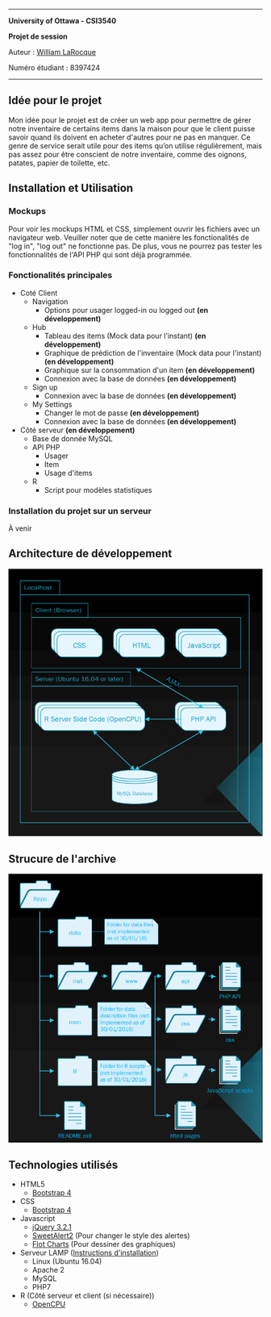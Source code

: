 *********************************************
**University of Ottawa - CSI3540**

**Projet de session**

Auteur : [William LaRocque](https://github.com/wlarok24)

Numéro étudiant : 8397424
*********************************************
## Idée pour le projet
Mon idée pour le projet est de créer un web app pour permettre de gérer notre inventaire de certains items dans la maison pour que le client puisse savoir quand ils doivent en acheter d'autres pour ne pas en manquer. Ce genre de service serait utile pour des items qu’on utilise régulièrement, mais pas assez pour être conscient de notre inventaire, comme des oignons, patates, papier de toilette, etc.

## Installation et Utilisation
### Mockups
Pour voir les mockups HTML et CSS, simplement ouvrir les fichiers avec un navigateur web.
Veuiller noter que de cette manière les fonctionalités de "log in", "log out" ne fonctionne pas.
De plus, vous ne pourrez pas tester les fonctionnalités de l'API PHP qui sont déjà programmée.

### Fonctionalités principales
* Coté Client
  * Navigation
    * Options pour usager logged-in ou logged out **(en développement)**
  * Hub
    * Tableau des items (Mock data pour l'instant) **(en développement)**
    * Graphique de prédiction de l'inventaire (Mock data pour l'instant) **(en développement)**
    * Graphique sur la consommation d'un item **(en développement)**
    * Connexion avec la base de données **(en développement)**
  * Sign up
    * Connexion avec la base de données **(en développement)**
  * My Settings
    * Changer le mot de passe **(en développement)**
    * Connexion avec la base de données **(en développement)**
* Côté serveur **(en développement)**
  * Base de donnée MySQL
  * API PHP
    * Usager
    * Item
    * Usage d'items
  * R
    * Script pour modèles statistiques

### Installation du projet sur un serveur
À venir

## Architecture de développement
![Alt text](/docs/DevArchitecture.png "Architecture de développement")

## Strucure de l'archive
![Alt text](/docs/RepoHierarchy.png "Strucure de l'archive")

## Technologies utilisés
* HTML5
  * [Bootstrap 4](https://getbootstrap.com/)
* CSS
  * [Bootstrap 4](https://getbootstrap.com/)
* Javascript
  * [jQuery 3.2.1](https://jquery.com/)
  * [SweetAlert2](https://sweetalert2.github.io/) (Pour changer le style des alertes)
  * [Flot Charts](www.flotcharts.org/) (Pour dessiner des graphiques)
* Serveur LAMP ([Instructions d'installation](https://www.digitalocean.com/community/tutorials/how-to-install-linux-apache-mysql-php-lamp-stack-on-ubuntu-16-04))
  * Linux (Ubuntu 16.04)
  * Apache 2
  * MySQL
  * PHP7
* R (Côté serveur et client (si nécessaire))
  * [OpenCPU](https://www.opencpu.org/)
